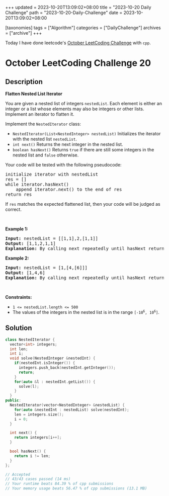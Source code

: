 +++
updated = 2023-10-20T13:09:02+08:00
title = "2023-10-20 Daily Challenge"
path = "2023-10-20-Daily-Challenge"
date = 2023-10-20T13:09:02+08:00

[taxonomies]
tags = ["Algorithm"]
categories = ["DailyChallenge"]
archives = ["archive"]
+++

Today I have done leetcode's [October LeetCoding Challenge](https://leetcode.com/problems/flatten-nested-list-iterator/) with `cpp`.

<!-- more -->

# October LeetCoding Challenge 20

## Description

**Flatten Nested List Iterator**

<p>You are given a nested list of integers <code>nestedList</code>. Each element is either an integer or a list whose elements may also be integers or other lists. Implement an iterator to flatten it.</p>

<p>Implement the <code>NestedIterator</code> class:</p>

<ul>
	<li><code>NestedIterator(List&lt;NestedInteger&gt; nestedList)</code> Initializes the iterator with the nested list <code>nestedList</code>.</li>
	<li><code>int next()</code> Returns the next integer in the nested list.</li>
	<li><code>boolean hasNext()</code> Returns <code>true</code> if there are still some integers in the nested list and <code>false</code> otherwise.</li>
</ul>

<p>Your code will be tested with the following pseudocode:</p>

<pre>
initialize iterator with nestedList
res = []
while iterator.hasNext()
    append iterator.next() to the end of res
return res
</pre>

<p>If <code>res</code> matches the expected flattened list, then your code will be judged as correct.</p>

<p>&nbsp;</p>
<p><strong class="example">Example 1:</strong></p>

<pre>
<strong>Input:</strong> nestedList = [[1,1],2,[1,1]]
<strong>Output:</strong> [1,1,2,1,1]
<strong>Explanation:</strong> By calling next repeatedly until hasNext returns false, the order of elements returned by next should be: [1,1,2,1,1].
</pre>

<p><strong class="example">Example 2:</strong></p>

<pre>
<strong>Input:</strong> nestedList = [1,[4,[6]]]
<strong>Output:</strong> [1,4,6]
<strong>Explanation:</strong> By calling next repeatedly until hasNext returns false, the order of elements returned by next should be: [1,4,6].
</pre>

<p>&nbsp;</p>
<p><strong>Constraints:</strong></p>

<ul>
	<li><code>1 &lt;= nestedList.length &lt;= 500</code></li>
	<li>The values of the integers in the nested list is in the range <code>[-10<sup>6</sup>, 10<sup>6</sup>]</code>.</li>
</ul>


## Solution

``` cpp
class NestedIterator {
  vector<int> integers;
  int len;
  int i;
  void solve(NestedInteger &nestedInt) {
    if(nestedInt.isInteger()) {
      integers.push_back(nestedInt.getInteger());
      return;
    }
    for(auto &l : nestedInt.getList()) {
      solve(l);
    }
  }
public:
  NestedIterator(vector<NestedInteger> &nestedList) {
    for(auto &nestedInt : nestedList) solve(nestedInt);
    len = integers.size();
    i = 0;
  }

  int next() {
    return integers[i++];
  }

  bool hasNext() {
    return i != len;
  }
};

// Accepted
// 43/43 cases passed (14 ms)
// Your runtime beats 84.39 % of cpp submissions
// Your memory usage beats 56.47 % of cpp submissions (13.1 MB)
```
